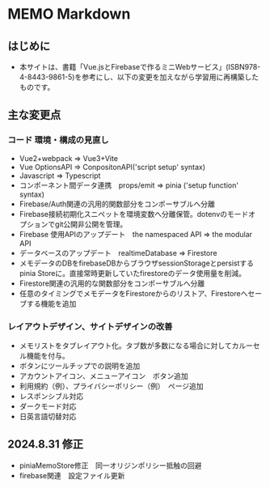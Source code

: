 # MEMO Markdown

## はじめに
- 本サイトは、書籍「Vue.jsとFirebaseで作るミニWebサービス」(ISBN978-4-8443-9861-5)を参考にし、以下の変更を加えながら学習用に再構築したものです。

## 主な変更点
### コード 環境・構成の見直し
- Vue2+webpack => Vue3+Vite
- Vue OptionsAPI => ConpositonAPI('script setup' syntax)
- Javascript => Typescript
- コンポーネント間データ連携　props/emit => pinia ('setup function' syntax)
- Firebase/Auth関連の汎用的関数部分をコンポーサブルへ分離
- Firebase接続初期化スニペットを環境変数へ分離保管。dotenvのモードオプションでgit公開非公開を管理。
- Firebase 使用APIのアップデート　the namespaced API => the modular API 
- データベースのアップデート　realtimeDatabase => Firestore
- メモデータのDBをfirebaseDBからブラウザsessionStorageとpersistするpinia Storeに。直接常時更新していたfirestoreのデータ使用量を削減。
- Firestore関連の汎用的な関数部分をコンポーサブルへ分離
- 任意のタイミングでメモデータをFirestoreからのリストア、Firestoreへセーブする機能を追加
  
### レイアウトデザイン、サイトデザインの改善
- メモリストをタブレイアウト化。タブ数が多数になる場合に対してカルーセル機能を付与。
- ボタンにツールチップでの説明を追加
- アカウントアイコン、メニューアイコン　ボタン追加
- 利用規約（例）、プライバシーポリシー（例）　ページ追加
- レスポンシブル対応
- ダークモード対応
- 日英言語切替対応

## 2024.8.31 修正
- piniaMemoStore修正　同一オリジンポリシー抵触の回避
- firebase関連　設定ファイル更新